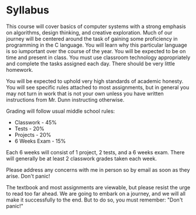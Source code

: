 # Syllabus

This course will cover basics of computer systems with a strong emphasis on algorithms, design thinking, and creative exploration. Much of our journey will be centered around the task of gaining some proficiency in programming in the C language. You will learn why this particular language is so iumportant over the course of the year. You will be expected to be on time and present in class. You must use classroom technology appropriately and complete the tasks assigned each day. There should be very little homework.

You will be expected to uphold very high standards of academic honesty. You will see specific rules attached to most assignments, but in general you may not turn in work that is not your own unless you have written instructions from Mr. Dunn instructing otherwise.

Grading will follow usual middle school rules:

* Classwork - 45%
* Tests - 20%
* Projects - 20%
* 6 Weeks Exam - 15%

Each 6 weeks will consist of 1 project, 2 tests, and a 6 weeks exam. There will generally be at least 2 classwork grades taken each week.

Please address any concerns with me in person so by email as soon as they arise. Don't panic!

The textbook and most assignments are viewable, but please resist the urge to read too far ahead. We are going to embark on a journey, and we will all make it successfully to the end. But to do so, you must remember: "Don't panic!"

